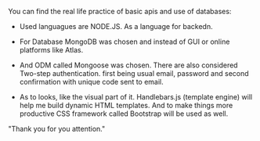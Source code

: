 You can find the real life practice of basic apis and use of databases:

- Used languagues are NODE.JS. As a language for backedn.

- For Database MongoDB was chosen and instead of GUI or online platforms like Atlas.

 - And ODM called Mongoose was chosen. There are also considered Two-step authentication.
 first being usual email, password and second confirmation with unique code sent to email.

- As to looks, like the visual part of it. Handlebars.js (template engine) will help
me build dynamic HTML templates. And to make things more productive CSS framework
called Bootstrap will be used as well.


"Thank you for you attention."
